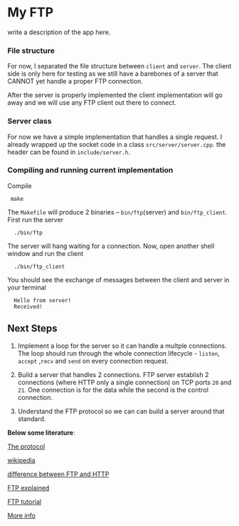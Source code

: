 # My FTP

write a description of the app here.

### File structure

For now, I separated the file structure between `client` and `server`. The client side is only here for testing as we still have a barebones of a server
that CANNOT yet handle a proper FTP connection. 

After the server is properly implemented the client implementation will go away and we will use any FTP client out there to connect.

### Server class
For now we have a simple implementation that handles a single request. I already wrapped up the socket code in a class `src/server/server.cpp`.
the header can be found in `include/server.h`.

### Compiling and running current implementation

Compile

     make

The `Makefile` will produce 2 binaries – `bin/ftp`(server) and `bin/ftp_client`. First run the server

      ./bin/ftp

The server will hang waiting for a connection. Now, open another shell window and run the client

      ./bin/ftp_client

You should see the exchange of messages between the client and server in your terminal


      Hello from server!
      Received!

## Next Steps

1. Implement a loop for the server so it can handle a multple connections. The loop should run through the whole connection lifecycle - `listen`, `accept` ,`recv` and `send`
on every connection request.

2. Build a server that handles 2 connections. FTP server establish 2 connections (where HTTP only a single connection) on TCP ports `20` and `21`. One connection is for the data while the second is 
  the control connection.

3. Understand the FTP protocol so we can can build a server around that standard. 

**Below some literature**:

[The protocol](https://www.w3.org/Protocols/rfc959/)

[wikipedia](https://en.wikipedia.org/wiki/File_Transfer_Protocol)

[difference between FTP and HTTP](https://techdifferences.com/difference-between-http-and-ftp.html#:~:text=The%20basic%20difference%20between%20HTTP,as%20well%20as%20control%20connection.)

[FTP explained](https://www.techtarget.com/searchnetworking/definition/File-Transfer-Protocol-FTP)

[FTP tutorial](https://www.hostinger.com/tutorials/what-is-ftp)

[More info](https://www.ncftp.com/libncftp/doc/ftp_overview.html)


